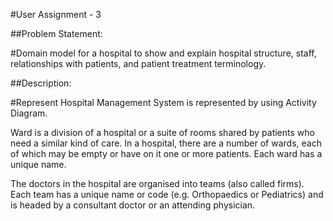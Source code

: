 #User Assignment - 3

##Problem Statement: 

#Domain model for a hospital to show and explain hospital structure, staff, relationships with patients, and patient treatment terminology.

##Description: 

#Represent Hospital Management System is represented by using Activity Diagram.

Ward is a division of a hospital or a suite of rooms shared by patients who need a similar kind of care. In a hospital, there are a number of wards, each of which may be empty or have on it one or more patients. Each ward has a unique name.

The doctors in the hospital are organised into teams (also called firms). Each team has a unique name or code (e.g. Orthopaedics or Pediatrics) and is headed by a consultant doctor or an attending physician.
